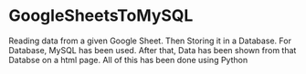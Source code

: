 # GoogleSheetsToMySQL
Reading data from a given Google Sheet. Then Storing it in a Database. For Database, MySQL has been used. After that, Data has been shown from that Databse on a html page. All of this has been done using Python
